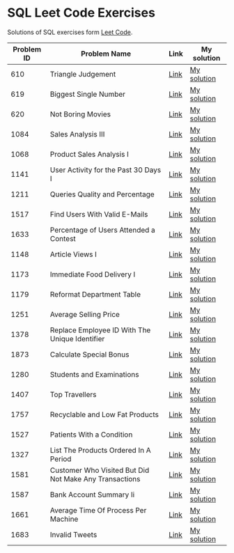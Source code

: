 <!-- # SQL [HackerRank](https://www.hackerrank.com/domains/sql) Excercises -->

# SQL Leet Code Exercises

Solutions of SQL exercises form [Leet Code](https://leetcode.com).

| Problem ID | Problem Name                                           | Link                                                                                          | My solution                                                                                |
| ---------- | ------------------------------------------------------ | --------------------------------------------------------------------------------------------- | ------------------------------------------------------------------------------------------ |
| 610        | Triangle Judgement                                     | [Link](https://leetcode.com/problems/triangle-judgement/)                                     | [My solution](./leet-code/610-Triangle-Judgement.sql)                                      |
| 619        | Biggest Single Number                                  | [Link](https://leetcode.com/problems/biggest-single-number/)                                  | [My solution](./leet-code/619-Biggest-Single-Number.sql)                                   |
| 620        | Not Boring Movies                                      | [Link](https://leetcode.com/problems/not-boring-movies/)                                      | [My solution](./leet-code/620-Not-Boring-Movies.sql)                                       |
| 1084       | Sales Analysis III                                     | [Link](https://leetcode.com/problems/sales-analysis-iii/)                                     | [My solution](./leet-code/1084-Sales-Analysis-III.sql)                                     |
| 1068       | Product Sales Analysis I                               | [Link](https://leetcode.com/problems/product-sales-analysis-i/)                               | [My solution](./leet-code/1068-Product-Sales-Analysis-I.sql)                               |
| 1141       | User Activity for the Past 30 Days I                   | [Link](https://leetcode.com/problems/user-activity-for-the-past-30-days-i/)                   | [My solution](./leet-code/1141-User-Activity-for-the-Past-30-Days-I.sql)                   |
| 1211       | Queries Quality and Percentage                         | [Link](https://leetcode.com/problems/queries-quality-and-percentage/description/)             | [My solution](./leet-code/1211-Queries-Quality-and-Percentage.sql)                         |
| 1517       | Find Users With Valid E-Mails                          | [Link](https://leetcode.com/problems/find-users-with-valid-e-mails/)                          | [My solution](./leet-code/1517-Find-Users-With-Valid-E-Mails.sql)                          |
| 1633       | Percentage of Users Attended a Contest                 | [Link](https://leetcode.com/problems/percentage-of-users-attended-a-contest/description/)     | [My solution](./leet-code/1633-Percentage-of-Users-Attended-a-Contest.sql)                 |
| 1148       | Article Views I                                        | [Link](https://leetcode.com/problems/article-views-i/)                                        | [My solution](./leet-code/1148-Article-Views-I.sql)                                        |
| 1173       | Immediate Food Delivery I                              | [Link](https://leetcode.com/problems/immediate-food-delivery-i/)                              | [My solution](./leet-code/1173-Immediate-Food-Delivery-I.sql)                              |
| 1179       | Reformat Department Table                              | [Link](https://leetcode.com/problems/reformat-department-table/)                              | [My solution](./leet-code/1179-Reformat-Department-Table.sql)                              |
| 1251       | Average Selling Price                                  | [Link](https://leetcode.com/problems/average-selling-price/)                                  | [My solution](./leet-code/1251-Average-Selling-Price.sql)                                  |
| 1378       | Replace Employee ID With The Unique Identifier         | [Link](https://leetcode.com/problems/replace-employee-id-with-the-unique-identifier/)         | [My solution](./leet-code/1378-Replace-Employee-ID-With-The-Unique-Identifier.sql)         |
| 1873       | Calculate Special Bonus                                | [Link](https://leetcode.com/problems/calculate-special-bonus/)                                | [My solution](./leet-code/1873-Calculate-Special-Bonus.sql)                                |
| 1280       | Students and Examinations                              | [Link](https://leetcode.com/problems/students-and-examinations/)                              | [My solution](./leet-code/1280-Students-and-Examinations.sql)                              |
| 1407       | Top Travellers                                         | [Link](https://leetcode.com/problems/top-travellers/)                                         | [My solution](./leet-code/1407-Top-Travellers.sql)                                         |
| 1757       | Recyclable and Low Fat Products                        | [Link](https://leetcode.com/problems/recyclable-and-low-fat-products/)                        | [My solution](./leet-code/1757-Recyclable-and-Low-Fat-Products.sql)                        |
| 1527       | Patients With a Condition                              | [Link](https://leetcode.com/problems/patients-with-a-condition/)                              | [My solution](./leet-code/1527-Patients-With-a-Condition.sql)                              |
| 1327       | List The Products Ordered In A Period                  | [Link](https://leetcode.com/problems/list-the-products-ordered-in-a-period/)                  | [My solution](./leet-code/1327-List-The-Products-Ordered-In-A-Period.sql)                  |
| 1581       | Customer Who Visited But Did Not Make Any Transactions | [Link](https://leetcode.com/problems/customer-who-visited-but-did-not-make-any-transactions/) | [My solution](./leet-code/1581-Customer-Who-Visited-But-Did-Not-Make-Any-Transactions.sql) |
| 1587       | Bank Account Summary Ii                                | [Link](https://leetcode.com/problems/bank-account-summary-ii/)                                | [My solution](./leet-code/1587-Bank-Account-Summary-Ii.sql)                                |
| 1661 |  Average Time Of Process Per Machine | [Link](https://leetcode.com/problems/average-time-of-process-per-machine/) | [My solution](./leet-code/1661-Average-Time-Of-Process-Per-Machine.sql) |
| 1683 |  Invalid Tweets | [Link](https://leetcode.com/problems/invalid-tweets/) | [My solution](./leet-code/1683-Invalid-Tweets.sql) |
